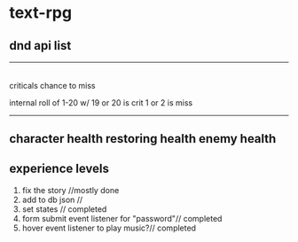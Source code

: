 # text-rpg
dnd api list
-------------
-------------
######
criticals
chance to miss

internal roll of 1-20 w/ 
19 or 20 is crit
1 or 2 is miss

-------------
character health
    restoring health
enemy health
-------------
experience
levels
-------------
1. fix the story //mostly done
2. add to db json //
3. set states // completed
4. form submit event listener for "password"// completed
5. hover event listener to play music?// completed

